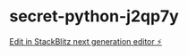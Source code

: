 # secret-python-j2qp7y

[Edit in StackBlitz next generation editor ⚡️](https://stackblitz.com/~/github.com/alialhasanywow/secret-python-j2qp7y)